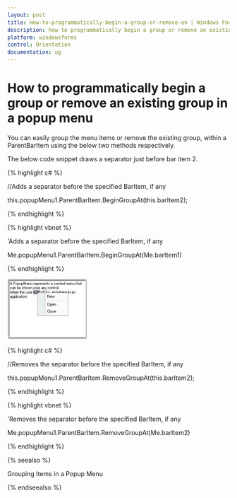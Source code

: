 ```yaml
---
layout: post
title: How-to-programmatically-begin-a-group-or-remove-an | Windows Forms | Syncfusion
description: how to programmatically begin a group or remove an existing group in a popup menu
platform: windowsforms
control: Orientation
documentation: ug
---
```


# How to programmatically begin a group or remove an existing group in a popup menu

You can easily group the menu items or remove the existing group, within a ParentBarItem using the below two methods respectively.

The below code snippet draws a separator just before bar item 2.

{% highlight c# %}



//Adds a separator before the specified BarItem, if any

this.popupMenu1.ParentBarItem.BeginGroupAt(this.barItem2);

{% endhighlight %}

{% highlight vbnet %}



'Adds a separator before the specified BarItem, if any 

Me.popupMenu1.ParentBarItem.BeginGroupAt(Me.barItem1)

{% endhighlight %}


![](How-to-programmatically-begin-a-group-or-remove-an_images/How-to-programmatically-begin-a-group-or-remove-an_img1.jpeg)





{% highlight c# %}



//Removes the separator before the specified BarItem, if any

this.popupMenu1.ParentBarItem.RemoveGroupAt(this.barItem2);

{% endhighlight %}

{% highlight vbnet %}



'Removes the separator before the specified BarItem, if any

Me.popupMenu1.ParentBarItem.RemoveGroupAt(Me.barItem2)

{% endhighlight %}

{% seealso %}

Grouping Items in a Popup Menu

{% endseealso %}